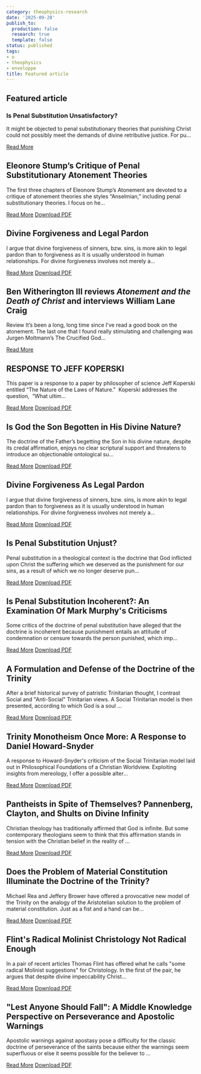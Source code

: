 ```yaml
---
category: theophysics-research
date: '2025-09-28'
publish_to:
  production: false
  research: true
  template: false
status: published
tags:
- o
- theophysics
- enveloppe
title: Featured article
---
```

   
## Featured article   
   
### Is Penal Substitution Unsatisfactory?   
   
It might be objected to penal substitutionary theories that punishing Christ could not possibly meet the demands of divine retributive justice. For pu...   
   
[Read More](https://www.reasonablefaith.org/writings/scholarly-writings/christian-doctrines/is-penal-substitution-unsatisfactory/)   
   
## Eleonore Stump’s Critique of Penal Substitutionary Atonement Theories   
   
The first three chapters of Eleonore Stump’s Atonement are devoted to a critique of atonement theories she styles “Anselmian,” including penal substitutionary theories. I focus on he...   
   
[Read More](https://www.reasonablefaith.org/writings/scholarly-writings/christian-doctrines/eleonore-stumps-critique-of-penal-substitutionary-atonement-theories/) [Download PDF](https://www.reasonablefaith.org/images/uploads/ELEONORE_STUMP%E2%80%99S_CRITIQUE_Revised_-_FINAL.pdf)   
   
## Divine Forgiveness and Legal Pardon   
   
I argue that divine forgiveness of sinners, bzw. sins, is more akin to legal pardon than to forgiveness as it is usually understood in human relationships. For divine forgiveness involves not merely a...   
   
[Read More](https://www.reasonablefaith.org/writings/scholarly-writings/christian-doctrines/divine-forgiveness-and-legal-pardon/) [Download PDF](https://www.reasonablefaith.org/images/uploads/DIVINE_FORGIVENESS_AND_LEGAL_PARDON_Long.pdf)   
   
## Ben Witherington III reviews _Atonement and the Death of Christ_ and interviews William Lane Craig   
   
Review It’s been a long, long time since I’ve read a good book on the atonement. The last one that I found really stimulating and challenging was Jurgen Moltmann’s The Crucified God...   
   
[Read More](https://www.reasonablefaith.org/writings/scholarly-writings/christian-doctrines/patheos-interview-atonement-and-the-death-of-christ/)   
   
## RESPONSE TO JEFF KOPERSKI   
   
This paper is a response to a paper by philosopher of science Jeff Koperski entitled “The Nature of the Laws of Nature.”  Koperski addresses the question,  “What ultim...   
   
[Read More](https://www.reasonablefaith.org/writings/scholarly-writings/christian-doctrines/response-to-jeff-koperski/) [Download PDF](https://www.reasonablefaith.org/images/uploads/Response_To_Jeff_Koperski.pdf)   
   
## Is God the Son Begotten in His Divine Nature?   
   
The doctrine of the Father’s begetting the Son in his divine nature, despite its credal affirmation, enjoys no clear scriptural support and threatens to introduce an objectionable ontological su...   
   
[Read More](https://www.reasonablefaith.org/writings/scholarly-writings/christian-doctrines/is-god-the-son-begotten-in-his-divine-nature/) [Download PDF](https://www.reasonablefaith.org/images/uploads/Is_God_the_Son_Begotten_in_His_Divine_Nature.pdf)   
   
## Divine Forgiveness As Legal Pardon   
   
I argue that divine forgiveness of sinners, bzw. sins, is more akin to legal pardon than to forgiveness as it is usually understood in human relationships. For divine forgiveness involves not merely a...   
   
[Read More](https://www.reasonablefaith.org/writings/scholarly-writings/christian-doctrines/divine-forgiveness-as-legal-pardon/) [Download PDF](https://www.reasonablefaith.org/images/uploads/Divine_Forgiveness_As_Legal_Pardon.pdf)   
   
## Is Penal Substitution Unjust?   
   
Penal substitution in a theological context is the doctrine that God inflicted upon Christ the suffering which we deserved as the punishment for our sins, as a result of which we no longer deserve pun...   
   
[Read More](https://www.reasonablefaith.org/writings/scholarly-writings/christian-doctrines/is-penal-substitution-unjust/) [Download PDF](https://www.reasonablefaith.org/images/uploads/Is_Penal_Substitution_Unjust.pdf)   
   
## Is Penal Substitution Incoherent?: An Examination Of Mark Murphy's Criticisms   
   
Some critics of the doctrine of penal substitution have alleged that the doctrine is incoherent because punishment entails an attitude of condemnation or censure towards the person punished, which imp...   
   
[Read More](https://www.reasonablefaith.org/writings/scholarly-writings/christian-doctrines/is-penal-substitution-incoherent-an-examination-of-mark-murphys-criticisms/) [Download PDF](https://www.reasonablefaith.org/images/uploads/Is_Penal_Substitution_Incoherent_An_Examination_Of_Mark_Murphys_Criticisms.pdf)   
   
## A Formulation and Defense of the Doctrine of the Trinity   
   
After a brief historical survey of patristic Trinitarian thought, I contrast Social and "Anti-Social" Trinitarian views. A Social Trinitarian model is then presented, according to which God is a soul ...   
   
[Read More](https://www.reasonablefaith.org/writings/scholarly-writings/christian-doctrines/a-formulation-and-defense-of-the-doctrine-of-the-trinity/) [Download PDF](https://www.reasonablefaith.org/images/uploads/A_Formulation_and_Defense_of_the_Doctrine_of_the_Trinity.pdf)   
   
## Trinity Monotheism Once More: A Response to Daniel Howard-Snyder   
   
A response to Howard-Snyder's criticism of the Social Trinitarian model laid out in Philosophical Foundations of a Christian Worldview. Exploiting insights from mereology, I offer a possible alter...   
   
[Read More](https://www.reasonablefaith.org/writings/scholarly-writings/christian-doctrines/trinity-monotheism-once-more-a-response-to-daniel-howard-snyder/) [Download PDF](https://www.reasonablefaith.org/images/uploads/Trinity_Monotheism_Once_More_A_Response_to_Daniel_Howard-Snyder.pdf)   
   
## Pantheists in Spite of Themselves? Pannenberg, Clayton, and Shults on Divine Infinity   
   
Christian theology has traditionally affirmed that God is infinite. But some contemporary theologians seem to think that this affirmation stands in tension with the Christian belief in the reality of ...   
   
[Read More](https://www.reasonablefaith.org/writings/scholarly-writings/christian-doctrines/pantheists-in-spite-of-themselves-pannenberg-clayton-and-shults-on-divine-i/) [Download PDF](https://www.reasonablefaith.org/images/uploads/Pantheists_in_Spite_of_Themselves_Pannenberg%2C_Clayton%2C_and_Shults_on_Divine_Infinity.pdf)   
   
## Does the Problem of Material Constitution Illuminate the Doctrine of the Trinity?   
   
Michael Rea and Jeffery Brower have offered a provocative new model of the Trinity on the analogy of the Aristotelian solution to the problem of material constitution. Just as a fist and a hand can be...   
   
[Read More](https://www.reasonablefaith.org/writings/scholarly-writings/christian-doctrines/does-the-problem-of-material-constitution-illuminate-the-doctrine-of-the-tr/) [Download PDF](https://www.reasonablefaith.org/images/uploads/Does_the_Problem_of_Material_Constitution_Illuminate_the_Doctrine_of_the_Trinity.pdf)   
   
## Flint's Radical Molinist Christology Not Radical Enough   
   
In a pair of recent articles Thomas Flint has offered what he calls "some radical Molinist suggestions" for Christology. In the first of the pair, he argues that despite divine impeccability Christ...   
   
[Read More](https://www.reasonablefaith.org/writings/scholarly-writings/christian-doctrines/flints-radical-molinist-christology-not-radical-enough/) [Download PDF](https://www.reasonablefaith.org/images/uploads/Flints_Radical_Molinist_Christology_Not_Radical_Enough.pdf)   
   
## "Lest Anyone Should Fall": A Middle Knowledge Perspective on Perseverance and Apostolic Warnings   
   
Apostolic warnings against apostasy pose a difficulty for the classic doctrine of perseverance of the saints because either the warnings seem superfluous or else it seems possible for the believer to ...   
   
[Read More](https://www.reasonablefaith.org/writings/scholarly-writings/christian-doctrines/lest-anyone-should-fall-a-middle-knowledge-perspective-on-perseverance/) [Download PDF](https://www.reasonablefaith.org/images/uploads/Lest_Anyone_Should_Fall_A_Middle_Knowledge_Perspective_on_Perseverance_and_Apostolic_Warnings.pdf)